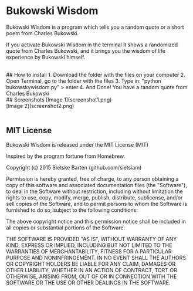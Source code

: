 # Bukowski Wisdom

Bukowski Wisdom is a program which tells you a random quote or a short poem from Charles Bukowski.

If you activate Bukowski Wisdom in the terminal it shows a randomized quote from Charles Bukowski, and it brings you the wisdom of life experience by Bukowski himself.

<br>
## How to install
1. Download the folder with the files on your computer
2. Open Terminal, go to the folder with the files
3. Type in: "python bukowskywisdom.py" > enter
4. And Done! You have a random quote from Charles Bukowski

<br>
## Screenshots
[Image 1](screenshot1.png) <br>
[Image 2](screenshot2.png)
<br>
<br>

## MIT License
Bukowski Wisdom is released under the MIT License (MIT)

Inspired by the program fortune from Homebrew.

Copyright (c) 2015 Sietske Barten (github.com/sietsiam)

Permission is hereby granted, free of charge, to any person obtaining a copy
of this software and associated documentation files (the "Software"), to deal
in the Software without restriction, including without limitation the rights
to use, copy, modify, merge, publish, distribute, sublicense, and/or sell
copies of the Software, and to permit persons to whom the Software is
furnished to do so, subject to the following conditions:

The above copyright notice and this permission notice shall be included in all
copies or substantial portions of the Software.

THE SOFTWARE IS PROVIDED "AS IS", WITHOUT WARRANTY OF ANY KIND, EXPRESS OR
IMPLIED, INCLUDING BUT NOT LIMITED TO THE WARRANTIES OF MERCHANTABILITY,
FITNESS FOR A PARTICULAR PURPOSE AND NONINFRINGEMENT. IN NO EVENT SHALL THE
AUTHORS OR COPYRIGHT HOLDERS BE LIABLE FOR ANY CLAIM, DAMAGES OR OTHER
LIABILITY, WHETHER IN AN ACTION OF CONTRACT, TORT OR OTHERWISE, ARISING FROM,
OUT OF OR IN CONNECTION WITH THE SOFTWARE OR THE USE OR OTHER DEALINGS IN THE
SOFTWARE.
